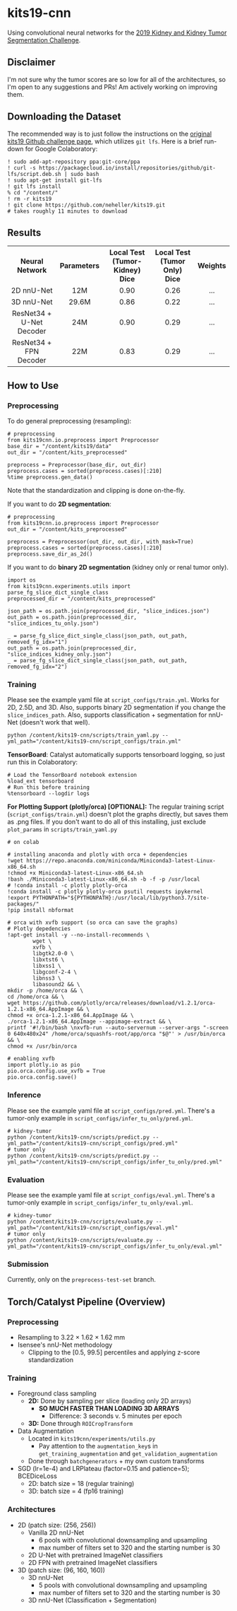 # kits19-cnn
Using convolutional neural networks for the [2019 Kidney and Kidney Tumor Segmentation Challenge](https://kits19.grand-challenge.org/).

## Disclaimer
I'm not sure why the tumor scores are so low for all of the architectures, so I'm open to any suggestions and PRs! Am actively working on improving them.

## Downloading the Dataset
The recommended way is to just follow the instructions on the [original kits19 Github challenge page](https://github.com/neheller/kits19), which utilizes `git lfs`.
Here is a brief run-down for Google Colaboratory:
```
! sudo add-apt-repository ppa:git-core/ppa
! curl -s https://packagecloud.io/install/repositories/github/git-lfs/script.deb.sh | sudo bash
! sudo apt-get install git-lfs
! git lfs install
% cd "/content/"
! rm -r kits19
! git clone https://github.com/neheller/kits19.git
# takes roughly 11 minutes to download
```

## Results
<table>
  <tbody>
    <tr>
      <!-- header row -->
      <th>Neural Network</th>
      <th align="center">Parameters</th>
      <th align="center">Local Test (Tumor-Kidney) Dice</th>
      <th align="center">Local Test (Tumor Only) Dice</th>
      <th align="center">Weights</th>
    </tr>
    <!--row (person information)-->
    <tr>
      <td align="center">2D nnU-Net</td>
      <td align="center">12M</td>
      <td align="center">0.90</td>
      <td align="center">0.26</td>
      <td align="center">...</td>
    </tr>
    <tr>
      <td align="center">3D nnU-Net</td>
      <td align="center">29.6M</td>
      <td align="center">0.86</td>
      <td align="center">0.22</td>
      <td align="center">...</td>
    </tr>
    <tr>
      <td align="center">ResNet34 + U-Net Decoder</td>
      <td align="center">24M</td>
      <td align="center">0.90</td>
      <td align="center">0.29</td>
      <td align="center">...</td>
    </tr>
    <tr>
      <td align="center">ResNet34 + FPN Decoder</td>
      <td align="center">22M</td>
      <td align="center">0.83</td>
      <td align="center">0.29</td>
      <td align="center">...</td>
    </tr>
  </tbody>
</table>


## How to Use

### Preprocessing
To do general preprocessing (resampling):
```
# preprocessing
from kits19cnn.io.preprocess import Preprocessor
base_dir = "/content/kits19/data"
out_dir = "/content/kits_preprocessed"

preprocess = Preprocessor(base_dir, out_dir)
preprocess.cases = sorted(preprocess.cases)[:210]
%time preprocess.gen_data()
```
Note that the standardization and clipping is done on-the-fly.

If you want to do __2D segmentation__:
```
# preprocessing
from kits19cnn.io.preprocess import Preprocessor
out_dir = "/content/kits_preprocessed"

preprocess = Preprocessor(out_dir, out_dir, with_mask=True)
preprocess.cases = sorted(preprocess.cases)[:210]
preprocess.save_dir_as_2d()
```
If you want to do __binary 2D segmentation__ (kidney only or renal tumor only).
```
import os
from kits19cnn.experiments.utils import parse_fg_slice_dict_single_class
preprocessed_dir = "/content/kits_preprocessed"

json_path = os.path.join(preprocessed_dir, "slice_indices.json")
out_path = os.path.join(preprocessed_dir, "slice_indices_tu_only.json")

_ = parse_fg_slice_dict_single_class(json_path, out_path, removed_fg_idx="1")
out_path = os.path.join(preprocessed_dir, "slice_indices_kidney_only.json")
_ = parse_fg_slice_dict_single_class(json_path, out_path, removed_fg_idx="2")
```

### Training
Please see the example yaml file at `script_configs/train.yml`. Works for 2D, 2.5D,
and 3D. Also, supports binary 2D segmentation if you change the `slice_indices_path`.
Also, supports classification + segmentation for nnU-Net (doesn't work that well).
```
python /content/kits19-cnn/scripts/train_yaml.py --yml_path="/content/kits19-cnn/script_configs/train.yml"
```
__TensorBoard__: Catalyst automatically supports tensorboard logging, so just run this in Colaboratory:
```
# Load the TensorBoard notebook extension
%load_ext tensorboard
# Run this before training
%tensorboard --logdir logs
```
__For Plotting Support (plotly/orca) [OPTIONAL]:__
The regular training script (`script_configs/train.yml`) doesn't plot the graphs
directly, but saves them as .png files. If you don't want to do all of this installing, just exclude `plot_params` in `scripts/train_yaml.py`
```
# on colab

# installing anaconda and plotly with orca + dependencies
!wget https://repo.anaconda.com/miniconda/Miniconda3-latest-Linux-x86_64.sh
!chmod +x Miniconda3-latest-Linux-x86_64.sh
!bash ./Miniconda3-latest-Linux-x86_64.sh -b -f -p /usr/local
# !conda install -c plotly plotly-orca
!conda install -c plotly plotly-orca psutil requests ipykernel
!export PYTHONPATH="${PYTHONPATH}:/usr/local/lib/python3.7/site-packages/"
!pip install nbformat

# orca with xvfb support (so orca can save the graphs)
# Plotly depedencies
!apt-get install -y --no-install-recommends \
        wget \
        xvfb \
        libgtk2.0-0 \
        libxtst6 \
        libxss1 \
        libgconf-2-4 \
        libnss3 \
        libasound2 && \
mkdir -p /home/orca && \
cd /home/orca && \
wget https://github.com/plotly/orca/releases/download/v1.2.1/orca-1.2.1-x86_64.AppImage && \
chmod +x orca-1.2.1-x86_64.AppImage && \
./orca-1.2.1-x86_64.AppImage --appimage-extract && \
printf '#!/bin/bash \nxvfb-run --auto-servernum --server-args "-screen 0 640x480x24" /home/orca/squashfs-root/app/orca "$@"' > /usr/bin/orca && \
chmod +x /usr/bin/orca

# enabling xvfb
import plotly.io as pio
pio.orca.config.use_xvfb = True
pio.orca.config.save()
```

### Inference
Please see the example yaml file at `script_configs/pred.yml`. There's a tumor-only
example in `script_configs/infer_tu_only/pred.yml`.
```
# kidney-tumor
python /content/kits19-cnn/scripts/predict.py --yml_path="/content/kits19-cnn/script_configs/pred.yml"
# tumor only
python /content/kits19-cnn/scripts/predict.py --yml_path="/content/kits19-cnn/script_configs/infer_tu_only/pred.yml"
```

### Evaluation
Please see the example yaml file at `script_configs/eval.yml`. There's a tumor-only
example in `script_configs/infer_tu_only/eval.yml`.
```
# kidney-tumor
python /content/kits19-cnn/scripts/evaluate.py --yml_path="/content/kits19-cnn/script_configs/eval.yml"
# tumor only
python /content/kits19-cnn/scripts/evaluate.py --yml_path="/content/kits19-cnn/script_configs/infer_tu_only/eval.yml"
```

### Submission
Currently, only on the `preprocess-test-set` branch.

## Torch/Catalyst Pipeline (Overview)
### Preprocessing
* Resampling to 3.22 × 1.62 × 1.62 mm
* Isensee's nnU-Net methodology
  * Clipping to the [0.5, 99.5] percentiles and applying z-score standardization

### Training
* Foreground class sampling
  * __2D:__ Done by sampling per slice (loading only 2D arrays)
    * __SO MUCH FASTER THAN LOADING 3D ARRAYS__
      * Difference: 3 seconds v. 5 minutes per epoch
  * __3D:__ Done through `ROICropTransform`
* Data Augmentation
  * Located in `kits19cnn/experiments/utils.py`
    * Pay attention to the `augmentation_key`s in `get_training_augmentation` and `get_validation_augmentation`
  * Done through `batchgenerators` + my own custom transforms
* SGD (lr=1e-4) and LRPlateau (factor=0.15 and patience=5); BCEDiceLoss
  * 2D: batch size = 18 (regular training)
  * 3D: batch size = 4 (fp16 training)

### Architectures
* 2D (patch size: (256, 256))
  * Vanilla 2D nnU-Net
    * 6 pools with convolutional downsampling and upsampling
    * max number of filters set to 320 and the starting number is 30
  * 2D U-Net with pretrained ImageNet classifiers
  * 2D FPN with pretrained ImageNet classifiers
* 3D (patch size: (96, 160, 160))
  * 3D nnU-Net
    * 5 pools with convolutional downsampling and upsampling
    * max number of filters set to 320 and the starting number is 30
  * 3D nnU-Net (Classification + Segmentation)
